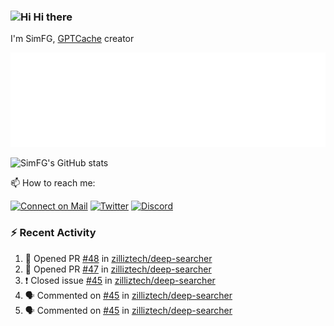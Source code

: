 ### <img src='https://qpluspicture.oss-cn-beijing.aliyuncs.com/6LjjQA/Hi.gif' alt='Hi' width="24"/> Hi there

I'm SimFG, [GPTCache](https://github.com/zilliztech/GPTCache) creator

![Metrics 👋](/metrics.plugin.followup.user.svg)

![SimFG's GitHub stats](https://github-readme-stats.vercel.app/api?username=SimFG&show_icons=true&theme=radical&count_private=true)

📫 How to reach me:

[![Connect on Mail](https://img.shields.io/badge/Ask%20me-anything-1abc9c.svg)](mailto:1142838399@qq.com)
[![Twitter](https://img.shields.io/twitter/follow/FogSim?style=social)](https://twitter.com/FogSim)
[![Discord](https://img.shields.io/discord/1092648432495251507?label=Discord&logo=discord)](https://discord.gg/Q8C6WEjSWV)

### :zap: Recent Activity

<!--START_SECTION:activity-->
1. 💪 Opened PR [#48](https://github.com/zilliztech/deep-searcher/pull/48) in [zilliztech/deep-searcher](https://github.com/zilliztech/deep-searcher)
2. 💪 Opened PR [#47](https://github.com/zilliztech/deep-searcher/pull/47) in [zilliztech/deep-searcher](https://github.com/zilliztech/deep-searcher)
3. ❗️ Closed issue [#45](https://github.com/zilliztech/deep-searcher/issues/45) in [zilliztech/deep-searcher](https://github.com/zilliztech/deep-searcher)
4. 🗣 Commented on [#45](https://github.com/zilliztech/deep-searcher/issues/45) in [zilliztech/deep-searcher](https://github.com/zilliztech/deep-searcher)
5. 🗣 Commented on [#45](https://github.com/zilliztech/deep-searcher/issues/45) in [zilliztech/deep-searcher](https://github.com/zilliztech/deep-searcher)
<!--END_SECTION:activity-->

